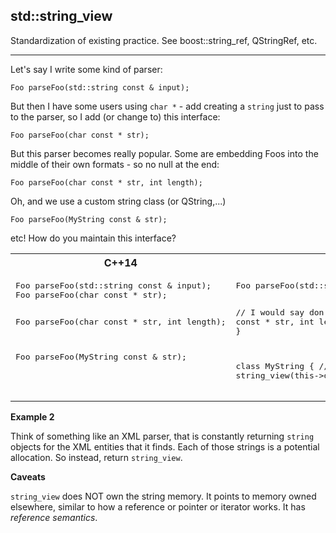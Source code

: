 std::string_view
---

Standardization of existing practice.  See boost::string_ref, QStringRef, etc.

---

Let's say I write some kind of parser:

`Foo parseFoo(std::string const & input);`

But then I have some users using `char *` - add creating a `string` just to pass to the parser, so I add (or change to) this interface:

`Foo parseFoo(char const * str);`

But this parser becomes really popular.  Some are embedding Foos into the middle of their own formats - so no null at the end:

`Foo parseFoo(char const * str, int length);`

Oh, and we use a custom string class (or QString,...)

`Foo parseFoo(MyString const & str);`

etc!  How do you maintain this interface?


<table>
<tr>
<th>
C++14
</th>
<th>
C++17
</th>
</tr>
<tr>
<td  valign="top">
<pre lang="cpp">
Foo parseFoo(std::string const & input);
Foo parseFoo(char const * str);

Foo parseFoo(char const * str, int length);




Foo parseFoo(MyString const & str);
</pre>
</td>
<td  valign="top">
<pre lang="cpp">
Foo parseFoo(std::string_view input);

// I would say don't offer this interface, but:
Foo parseFoo(char const * str, int length)
{
   return parseFoo(string_view(str,length));
}

class MyString {
   //...
   operator string_view() const
   {
      return string_view(this->data, this->length);
   }
};
</pre>
</td>
</tr>
</table>

**Example 2**

Think of something like an XML parser, that is constantly returning `string` objects for the XML entities that it finds.
Each of those strings is a potential allocation.
So instead, return `string_view`.

**Caveats**

`string_view` does NOT own the string memory.  It points to memory owned elsewhere, similar to how a reference or pointer or iterator works.
It has _reference semantics_.
